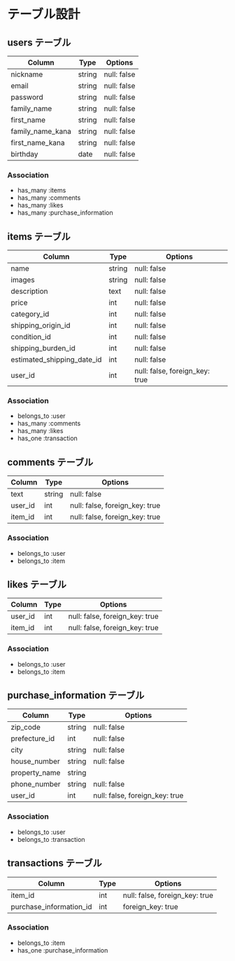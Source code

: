 # テーブル設計

## users テーブル

| Column           | Type   | Options     |
| ---------------- | ------ | ----------- |
| nickname         | string | null: false |
| email            | string | null: false |
| password         | string | null: false |
| family_name      | string | null: false |
| first_name       | string | null: false |
| family_name_kana | string | null: false |
| first_name_kana  | string | null: false |
| birthday         | date   | null: false |

### Association

- has_many :items
- has_many :comments
- has_many :likes
- has_many :purchase_information

## items テーブル

| Column                     | Type    | Options                        |
| -------------------------- | ------- | ------------------------------ |
| name                       | string  | null: false                    |
| images                     | string  | null: false                    |
| description                | text    | null: false                    |
| price                      | int     | null: false                    |
| category_id                | int     | null: false                    |
| shipping_origin_id         | int     | null: false                    |
| condition_id               | int     | null: false                    |
| shipping_burden_id         | int     | null: false                    |
| estimated_shipping_date_id | int     | null: false                    |
| user_id                    | int     | null: false, foreign_key: true |

### Association

- belongs_to :user
- has_many :comments
- has_many :likes
- has_one :transaction

## comments テーブル

| Column  | Type      | Options                        |
| ------- | --------- | ------------------------------ |
| text    | string    | null: false                    |
| user_id | int       | null: false, foreign_key: true |
| item_id | int       | null: false, foreign_key: true |

### Association

- belongs_to :user
- belongs_to :item

## likes テーブル

| Column  | Type       | Options                        |
| ------- | ---------- | ------------------------------ |
| user_id | int        | null: false, foreign_key: true |
| item_id | int        | null: false, foreign_key: true |

### Association

- belongs_to :user
- belongs_to :item

## purchase_information テーブル

| Column        | Type       | Options                        |
| ------------- | ---------- | ------------------------------ |
| zip_code      | string     | null: false                    |
| prefecture_id | int        | null: false                    |
| city          | string     | null: false                    |
| house_number  | string     | null: false                    |
| property_name | string     |                                |
| phone_number  | string     | null: false                    |
| user_id       | int        | null: false, foreign_key: true |

### Association

- belongs_to :user
- belongs_to :transaction

## transactions テーブル

| Column                  | Type       | Options                        |
| ----------------------- | ---------- | ------------------------------ |
| item_id                 | int        | null: false, foreign_key: true |
| purchase_information_id | int        | foreign_key: true              |

### Association

- belongs_to :item
- has_one :purchase_information

